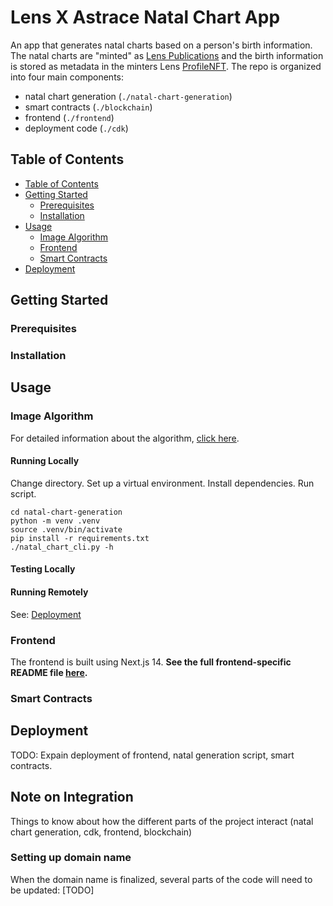 # Lens X Astrace Natal Chart App

An app that generates natal charts based on a person's birth information. The natal charts are "minted" as [Lens Publications](https://docs.lens.xyz/docs/publication) and the birth information is stored as metadata in the minters Lens [ProfileNFT](https://docs.lens.xyz/docs/profile). The repo is organized into four main components:
- natal chart generation (`./natal-chart-generation`)
- smart contracts (`./blockchain`)
- frontend (`./frontend`)
- deployment code (`./cdk`)

## Table of Contents

- [Table of Contents](#table-of-contents)
- [Getting Started](#getting-started)
  - [Prerequisites](#prerequisites)
  - [Installation](#installation)
- [Usage](#usage)
  - [Image Algorithm](#image-algorithm)
  - [Frontend](#frontend)
  - [Smart Contracts](#smart-contracts)
- [Deployment](#deployment)

## Getting Started

### Prerequisites

### Installation

## Usage

### Image Algorithm

For detailed information about the algorithm, [click here](./natal-chart-generation/README.md).

#### Running Locally

Change directory. Set up a virtual environment. Install dependencies. Run script.
```
cd natal-chart-generation
python -m venv .venv
source .venv/bin/activate
pip install -r requirements.txt
./natal_chart_cli.py -h
```

#### Testing Locally

#### Running Remotely
See: [Deployment](#deployment)

### Frontend

The frontend is built using Next.js 14. **See the full frontend-specific README file [here](./frontend).**

### Smart Contracts

## Deployment

TODO: Expain deployment of frontend, natal generation script, smart contracts.

## Note on Integration

Things to know about how the different parts of the project interact (natal chart generation, cdk, frontend, blockchain)

### Setting up domain name

When the domain name is finalized, several parts of the code will need to be updated: [TODO]
